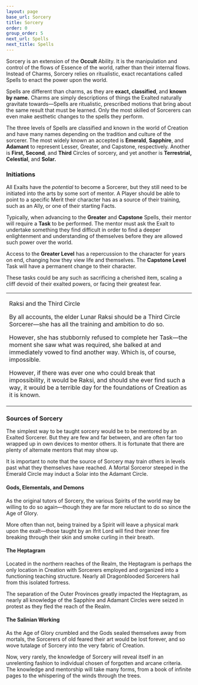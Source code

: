 ```yaml
---
layout: page
base_url: Sorcery
title: Sorcery
order: 0
group_order: 5
next_url: Spells
next_title: Spells
---
```


Sorcery is an extension of the **Occult** Ability. It is the
manipulation and control of the flows of Essence of the world, rather
than their internal flows. Instead of Charms, Sorcery relies on
ritualistic, exact recantations called Spells to enact the power upon
the world.

Spells are different than charms, as they are **exact, classified**, and
**known by name.** Charms are simply descriptions of things the Exalted
naturally gravitate towards—Spells are ritualistic, prescribed motions
that bring about the same result that must be learned. Only the most
skilled of Sorcerers can even make aesthetic changes to the spells they
perform.

The three levels of Spells are classified and known in the world of
Creation and have many names depending on the tradition and culture of
the sorcerer. The most widely known an accepted is **Emerald**,
**Sapphire**, and **Adamant** to represent Lesser, Greater, and
Capstone, respectively. Another is **First, Second**, and **Third**
Circles of sorcery, and yet another is **Terrestrial, Celestial**, and
**Solar.**

### Initiations

All Exalts have the *potential* to become a Sorcerer, but they still
need to be initiated into the arts by some sort of mentor. A Player
should be able to point to a specific Merit their character has as a
source of their training, such as an Ally, or one of their starting
Facts.

Typically, when advancing to the **Greater** and **Capstone** Spells,
their mentor will require a **Task** to be performed. The mentor must
ask the Exalt to undertake something they find difficult in order to
find a deeper enlightenment and understanding of themselves before they
are allowed such power over the world.

Access to the **Greater Level** has a repercussion to the character for
years on end, changing how they view life and themselves. The **Capstone
Level** Task will have a permanent change to their character.

These tasks could be any such as sacrificing a cherished item, scaling a
cliff devoid of their exalted powers, or facing their greatest fear.

<table>
<tbody>
<tr class="odd">
<td><p>Raksi and the Third Circle</p>
<p>By all accounts, the elder Lunar Raksi should be a Third Circle Sorcerer—she has all the training and ambition to do so.</p>
<p>However, she has stubbornly refused to complete her Task—the moment she saw what was required, she balked at and immediately vowed to find another way. Which is, of course, impossible.</p>
<p>However, if there was ever one who could break that impossibility, it would be Raksi, and should she ever find such a way, it would be a terrible day for the foundations of Creation as it is known.</p></td>
</tr>
</tbody>
</table>

###  Sources of Sorcery

The simplest way to be taught sorcery would be to be mentored by an
Exalted Sorcerer. But they are few and far between, and are often far
too wrapped up in own devices to mentor others. It is fortunate that
there are plenty of alternate mentors that may show up.

It is important to note that the source of Sorcery may train others in
levels past what they themselves have reached. A Mortal Sorceror steeped
in the Emerald Circle may induct a Solar into the Adamant Circle.

#### Gods, Elementals, and Demons

As the original tutors of Sorcery, the various Spirits of the world may
be willing to do so again—though they are far more reluctant to do so
since the Age of Glory.

More often than not, being trained by a Spirit will leave a physical
mark upon the exalt—those taught by an Ifrit Lord will find their inner
fire breaking through their skin and smoke curling in their breath.

#### The Heptagram

Located in the northern reaches of the Realm, the Heptagram is perhaps
the only location in Creation with Sorcerers employed and organized into
a functioning teaching structure. Nearly all Dragonblooded Sorcerers
hail from this isolated fortress.

The separation of the Outer Provinces greatly impacted the Heptagram, as
nearly all knowledge of the Sapphire and Adamant Circles were seized in
protest as they fled the reach of the Realm.

#### The Salinian Working

As the Age of Glory crumbled and the Gods sealed themselves away from
mortals, the Sorcerers of old feared their art would be lost forever,
and so wove tutalage of Sorcery into the very fabric of Creation.

Now, very rarely, the knowledge of Sorcery will reveal itself in an
unrelenting fashion to individual chosen of forgotten and arcane
criteria. The knowledge and mentorship will take many forms, from a book
of infinite pages to the whispering of the winds through the trees.

